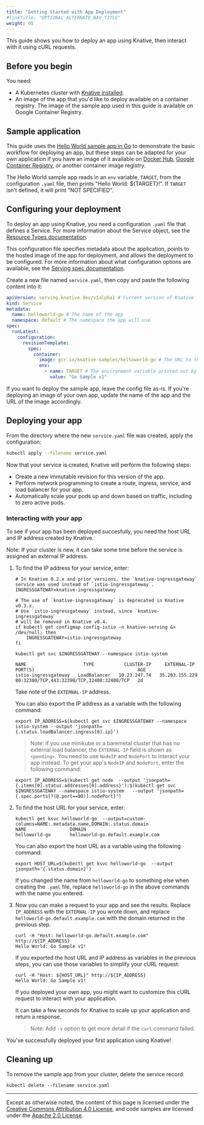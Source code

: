 ```yaml
---
title: "Getting Started with App Deployment"
#linkTitle: "OPTIONAL_ALTERNATE_NAV_TITLE"
weight: 05
---
```


This guide shows you how to deploy an app using Knative, then interact with it
using cURL requests.

## Before you begin

You need:

- A Kubernetes cluster with [Knative installed](./README.md).
- An image of the app that you'd like to deploy available on a container
  registry. The image of the sample app used in this guide is available on
  Google Container Registry.

## Sample application

This guide uses the
[Hello World sample app in Go](../serving/samples/helloworld-go) to demonstrate
the basic workflow for deploying an app, but these steps can be adapted for your
own application if you have an image of it available on
[Docker Hub](https://docs.docker.com/docker-hub/repos/),
[Google Container Registry](https://cloud.google.com/container-registry/docs/pushing-and-pulling),
or another container image registry.

The Hello World sample app reads in an `env` variable, `TARGET`, from the
configuration `.yaml` file, then prints "Hello World: \${TARGET}!". If `TARGET`
isn't defined, it will print "NOT SPECIFIED".

## Configuring your deployment

To deploy an app using Knative, you need a configuration `.yaml` file that
defines a Service. For more information about the Service object, see the
[Resource Types documentation](https://github.com/knative/serving/blob/master/docs/spec/overview.md#service).

This configuration file specifies metadata about the application, points to the
hosted image of the app for deployment, and allows the deployment to be
configured. For more information about what configuration options are available,
see the
[Serving spec documentation](https://github.com/knative/serving/blob/master/docs/spec/spec.md).

Create a new file named `service.yaml`, then copy and paste the following
content into it:

```yaml
apiVersion: serving.knative.dev/v1alpha1 # Current version of Knative
kind: Service
metadata:
  name: helloworld-go # The name of the app
  namespace: default # The namespace the app will use
spec:
  runLatest:
    configuration:
      revisionTemplate:
        spec:
          container:
            image: gcr.io/knative-samples/helloworld-go # The URL to the image of the app
            env:
              - name: TARGET # The environment variable printed out by the sample app
                value: "Go Sample v1"
```

If you want to deploy the sample app, leave the config file as-is. If you're
deploying an image of your own app, update the name of the app and the URL of
the image accordingly.

## Deploying your app

From the directory where the new `service.yaml` file was created, apply the
configuration:

```bash
kubectl apply --filename service.yaml
```

Now that your service is created, Knative will perform the following steps:

- Create a new immutable revision for this version of the app.
- Perform network programming to create a route, ingress, service, and load
  balancer for your app.
- Automatically scale your pods up and down based on traffic, including to zero
  active pods.

### Interacting with your app

To see if your app has been deployed succesfully, you need the host URL and IP
address created by Knative.

Note: If your cluster is new, it can take some time before the service is
assigned an external IP address.

1. To find the IP address for your service, enter:

   ```shell
   # In Knative 0.2.x and prior versions, the `knative-ingressgateway` service was used instead of `istio-ingressgateway`.
   INGRESSGATEWAY=knative-ingressgateway

   # The use of `knative-ingressgateway` is deprecated in Knative v0.3.x.
   # Use `istio-ingressgateway` instead, since `knative-ingressgateway`
   # will be removed in Knative v0.4.
   if kubectl get configmap config-istio -n knative-serving &> /dev/null; then
       INGRESSGATEWAY=istio-ingressgateway
   fi

   kubectl get svc $INGRESSGATEWAY --namespace istio-system

   NAME                     TYPE           CLUSTER-IP     EXTERNAL-IP      PORT(S)                                      AGE
   istio-ingressgateway   LoadBalancer   10.23.247.74   35.203.155.229   80:32380/TCP,443:32390/TCP,32400:32400/TCP   2d
   ```

   Take note of the `EXTERNAL-IP` address.

   You can also export the IP address as a variable with the following command:

   ```shell
   export IP_ADDRESS=$(kubectl get svc $INGRESSGATEWAY --namespace istio-system --output 'jsonpath={.status.loadBalancer.ingress[0].ip}')
   ```

   > Note: if you use minikube or a baremetal cluster that has no external load
   > balancer, the `EXTERNAL-IP` field is shown as `<pending>`. You need to use
   > `NodeIP` and `NodePort` to interact your app instead. To get your app's
   > `NodeIP` and `NodePort`, enter the following command:

   ```shell
   export IP_ADDRESS=$(kubectl get node  --output 'jsonpath={.items[0].status.addresses[0].address}'):$(kubectl get svc $INGRESSGATEWAY --namespace istio-system   --output 'jsonpath={.spec.ports[?(@.port==80)].nodePort}')
   ```

1. To find the host URL for your service, enter:

   ```shell
   kubectl get ksvc helloworld-go  --output=custom-columns=NAME:.metadata.name,DOMAIN:.status.domain
   NAME                DOMAIN
   helloworld-go       helloworld-go.default.example.com
   ```

   You can also export the host URL as a variable using the following command:

   ```shell
   export HOST_URL=$(kubectl get ksvc helloworld-go  --output jsonpath='{.status.domain}')
   ```

   If you changed the name from `helloworld-go` to something else when creating
   the `.yaml` file, replace `helloworld-go` in the above commands with the name
   you entered.

1. Now you can make a request to your app and see the results. Replace
   `IP_ADDRESS` with the `EXTERNAL-IP` you wrote down, and replace
   `helloworld-go.default.example.com` with the domain returned in the previous
   step.

   ```shell
   curl -H "Host: helloworld-go.default.example.com" http://${IP_ADDRESS}
   Hello World: Go Sample v1!
   ```

   If you exported the host URL and IP address as variables in the previous
   steps, you can use those variables to simplify your cURL request:

   ```shell
   curl -H "Host: ${HOST_URL}" http://${IP_ADDRESS}
   Hello World: Go Sample v1!
   ```

   If you deployed your own app, you might want to customize this cURL request
   to interact with your application.

   It can take a few seconds for Knative to scale up your application and return
   a response.

   > Note: Add `-v` option to get more detail if the `curl` command failed.

You've successfully deployed your first application using Knative!

## Cleaning up

To remove the sample app from your cluster, delete the service record:

```shell
kubectl delete --filename service.yaml
```

---

Except as otherwise noted, the content of this page is licensed under the
[Creative Commons Attribution 4.0 License](https://creativecommons.org/licenses/by/4.0/),
and code samples are licensed under the
[Apache 2.0 License](https://www.apache.org/licenses/LICENSE-2.0).
